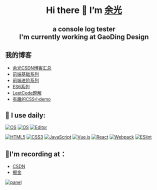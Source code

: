 <h1 align="center">Hi there 👋 I’m <a href="https://github.com/webbj97">余光</a></h1>
<h2 align="center">
    a console log tester<br>I'm currently working at <b>GaoDing Design</b>
</h2>

<h2>我的博客</h2>

* [余光CSDN博客汇总](https://blog.csdn.net/jbj6568839z)
* [前端基础系列](https://github.com/webbj97/summary)
* [前端进阶系列](https://github.com/webbj97/summary)
* [ES6系列](https://github.com/webbj97/summary)
* [LeetCode题解](https://github.com/webbj97/leetCode-Js)
* [有趣的CSS小demo](https://github.com/webbj97/Interesting-CSS)

## 🚀 I use daily:

<p><a href="https://en.wikipedia.org/wiki/MacOS" rel="nofollow"><img
            src="https://camo.githubusercontent.com/a0c3f529eb9d72fe36afdd3a65e52dcc833faea3921e91012fd6fa53a5b4370c/68747470733a2f2f696d672e736869656c64732e696f2f62616467652f4f532d6d61634f532d696e666f726d6174696f6e616c3f7374796c653d666c61742d737175617265266c6f676f3d6170706c65266c6f676f436f6c6f723d7768697465"
            alt="OS"
            data-canonical-src="https://img.shields.io/badge/OS-macOS-informational?style=flat-square&amp;logo=apple&amp;logoColor=white"
            style="max-width:100%;"></a>
    <a href="https://en.wikipedia.org/wiki/Linux" rel="nofollow"><img
            src="https://camo.githubusercontent.com/8284c94af11d380053b5751b96d4c904cf33ea887881213d413e0f14920549dc/68747470733a2f2f696d672e736869656c64732e696f2f62616467652f4f532d4c696e75782d696e666f726d6174696f6e616c3f7374796c653d666c61742d737175617265266c6f676f3d6c696e7578266c6f676f436f6c6f723d7768697465"
            alt="OS"
            data-canonical-src="https://img.shields.io/badge/OS-Linux-informational?style=flat-square&amp;logo=linux&amp;logoColor=white"
            style="max-width:100%;"></a>
    <a href="https://code.visualstudio.com/" rel="nofollow"><img
            src="https://camo.githubusercontent.com/34e1d6cf86eabc48d001670de2505a851b3c1e4d80f8ed9af673591f149a8d22/68747470733a2f2f696d672e736869656c64732e696f2f62616467652f456469746f722d5653436f64652d626c75653f7374796c653d666c61742d737175617265266c6f676f3d76697375616c2d73747564696f2d636f6465266c6f676f436f6c6f723d7768697465"
            alt="Editor"
            data-canonical-src="https://img.shields.io/badge/Editor-VSCode-blue?style=flat-square&amp;logo=visual-studio-code&amp;logoColor=white"
            style="max-width:100%;"></a>
</p>
<p><a target="_blank" rel="noopener noreferrer"
        href="https://camo.githubusercontent.com/9a7c8c4ee62739436a191706be9f786a813dc377ce778522da198cb94874dc22/68747470733a2f2f696d672e736869656c64732e696f2f62616467652f2d48544d4c352d2532334534344432373f7374796c653d666c61742d737175617265266c6f676f3d68746d6c35266c6f676f436f6c6f723d666666666666"><img
            src="https://camo.githubusercontent.com/9a7c8c4ee62739436a191706be9f786a813dc377ce778522da198cb94874dc22/68747470733a2f2f696d672e736869656c64732e696f2f62616467652f2d48544d4c352d2532334534344432373f7374796c653d666c61742d737175617265266c6f676f3d68746d6c35266c6f676f436f6c6f723d666666666666"
            alt="HTML5"
            data-canonical-src="https://img.shields.io/badge/-HTML5-%23E44D27?style=flat-square&amp;logo=html5&amp;logoColor=ffffff"
            style="max-width:100%;"></a>
    <a target="_blank" rel="noopener noreferrer"
        href="https://camo.githubusercontent.com/19d98ab99fe0a1a5c00ef27920be3ada8548f2476877db0598960ac2a5f8788d/68747470733a2f2f696d672e736869656c64732e696f2f62616467652f2d435353332d2532333135373242363f7374796c653d666c61742d737175617265266c6f676f3d63737333"><img
            src="https://camo.githubusercontent.com/19d98ab99fe0a1a5c00ef27920be3ada8548f2476877db0598960ac2a5f8788d/68747470733a2f2f696d672e736869656c64732e696f2f62616467652f2d435353332d2532333135373242363f7374796c653d666c61742d737175617265266c6f676f3d63737333"
            alt="CSS3" data-canonical-src="https://img.shields.io/badge/-CSS3-%231572B6?style=flat-square&amp;logo=css3"
            style="max-width:100%;"></a>
    <a target="_blank" rel="noopener noreferrer"
        href="https://camo.githubusercontent.com/a1309b252e82434062012a8073fa9fc1416a96289b7ca11555577b9fbe1cf03e/68747470733a2f2f696d672e736869656c64732e696f2f62616467652f2d4a6176615363726970742d2532334637444631433f7374796c653d666c61742d737175617265266c6f676f3d6a617661736372697074266c6f676f436f6c6f723d303030303030266c6162656c436f6c6f723d25323346374446314326636f6c6f723d253233464643453541"><img
            src="https://camo.githubusercontent.com/a1309b252e82434062012a8073fa9fc1416a96289b7ca11555577b9fbe1cf03e/68747470733a2f2f696d672e736869656c64732e696f2f62616467652f2d4a6176615363726970742d2532334637444631433f7374796c653d666c61742d737175617265266c6f676f3d6a617661736372697074266c6f676f436f6c6f723d303030303030266c6162656c436f6c6f723d25323346374446314326636f6c6f723d253233464643453541"
            alt="JavaScript"
            data-canonical-src="https://img.shields.io/badge/-JavaScript-%23F7DF1C?style=flat-square&amp;logo=javascript&amp;logoColor=000000&amp;labelColor=%23F7DF1C&amp;color=%23FFCE5A"
            style="max-width:100%;"></a>
    <a target="_blank" rel="noopener noreferrer"
        href="https://camo.githubusercontent.com/b9723eb17fac37e35dc89f31633c7f46099683dc76e752ae02878d7f372d0ad8/68747470733a2f2f696d672e736869656c64732e696f2f62616467652f2d5675652e6a732d2532333263336535303f7374796c653d666c61742d737175617265266c6f676f3d5675652e6a73"><img
            src="https://camo.githubusercontent.com/b9723eb17fac37e35dc89f31633c7f46099683dc76e752ae02878d7f372d0ad8/68747470733a2f2f696d672e736869656c64732e696f2f62616467652f2d5675652e6a732d2532333263336535303f7374796c653d666c61742d737175617265266c6f676f3d5675652e6a73"
            alt="Vue.js"
            data-canonical-src="https://img.shields.io/badge/-Vue.js-%232c3e50?style=flat-square&amp;logo=Vue.js"
            style="max-width:100%;"></a>
    <a target="_blank" rel="noopener noreferrer"
        href="https://camo.githubusercontent.com/32f7eabbb5fe286fbef8c54edd4e11e30722216a79c104f49289c310fb11494b/68747470733a2f2f696d672e736869656c64732e696f2f62616467652f2d52656163742d2532333238324333343f7374796c653d666c61742d737175617265266c6f676f3d7265616374"><img
            src="https://camo.githubusercontent.com/32f7eabbb5fe286fbef8c54edd4e11e30722216a79c104f49289c310fb11494b/68747470733a2f2f696d672e736869656c64732e696f2f62616467652f2d52656163742d2532333238324333343f7374796c653d666c61742d737175617265266c6f676f3d7265616374"
            alt="React"
            data-canonical-src="https://img.shields.io/badge/-React-%23282C34?style=flat-square&amp;logo=react"
            style="max-width:100%;"></a>
    <a target="_blank" rel="noopener noreferrer"
        href="https://camo.githubusercontent.com/642e843f9aa33ce2969085744bf1eebf22d91f28c3c3cca8f545e9ebcdef83cf/68747470733a2f2f696d672e736869656c64732e696f2f62616467652f2d5765627061636b2d2532333243334134323f7374796c653d666c61742d737175617265266c6f676f3d7765627061636b"><img
            src="https://camo.githubusercontent.com/642e843f9aa33ce2969085744bf1eebf22d91f28c3c3cca8f545e9ebcdef83cf/68747470733a2f2f696d672e736869656c64732e696f2f62616467652f2d5765627061636b2d2532333243334134323f7374796c653d666c61742d737175617265266c6f676f3d7765627061636b"
            alt="Webpack"
            data-canonical-src="https://img.shields.io/badge/-Webpack-%232C3A42?style=flat-square&amp;logo=webpack"
            style="max-width:100%;"></a>
    <a target="_blank" rel="noopener noreferrer"
        href="https://camo.githubusercontent.com/01baed6fed681626e4afacc2fd8e49fa698e8952e3ee78a844020a6cffbabe0b/68747470733a2f2f696d672e736869656c64732e696f2f62616467652f2d45534c696e742d2532333442333243333f7374796c653d666c61742d737175617265266c6f676f3d65736c696e74"><img
            src="https://camo.githubusercontent.com/01baed6fed681626e4afacc2fd8e49fa698e8952e3ee78a844020a6cffbabe0b/68747470733a2f2f696d672e736869656c64732e696f2f62616467652f2d45534c696e742d2532333442333243333f7374796c653d666c61742d737175617265266c6f676f3d65736c696e74"
            alt="ESlint"
            data-canonical-src="https://img.shields.io/badge/-ESLint-%234B32C3?style=flat-square&amp;logo=eslint"
            style="max-width:100%;"></a>
</p>

## 📒I'm recording at：

* [CSDN](https://blog.csdn.net/jbj6568839z)
* [掘金](https://juejin.cn/user/3403743730351982)

<a href="https://blog.csdn.net/jbj6568839z">![panel](https://github-readme-stats.vercel.app/api?username=webbj97)</a>
